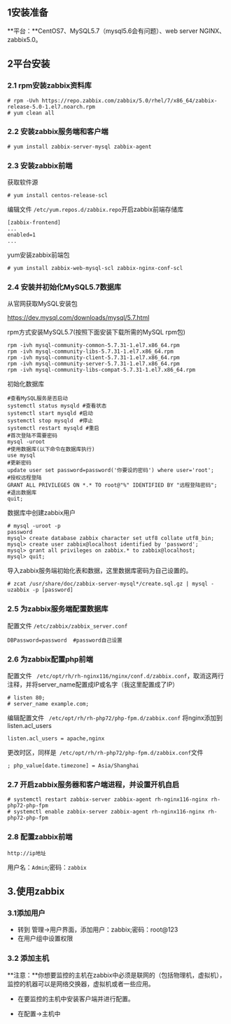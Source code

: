 ## 1安装准备

**平台：**CentOS7、MySQL5.7（mysql5.6会有问题）、web server NGINX、zabbix5.0。

## 2平台安装

### 2.1 rpm安装zabbix资料库

```shell
# rpm -Uvh https://repo.zabbix.com/zabbix/5.0/rhel/7/x86_64/zabbix-release-5.0-1.el7.noarch.rpm
# yum clean all
```

### 2.2 安装zabbix服务端和客户端

```shell
# yum install zabbix-server-mysql zabbix-agent
```

### 2.3 安装zabbix前端

获取软件源

```shell
# yum install centos-release-scl
```

编辑文件 `/etc/yum.repos.d/zabbix.repo`开启zabbix前端存储库

```shell
[zabbix-frontend]
...
enabled=1
...
```

yum安装zabbix前端包

```shell
# yum install zabbix-web-mysql-scl zabbix-nginx-conf-scl
```

### 2.4 安装并初始化MySQL5.7数据库

从官网获取MySQL安装包

https://dev.mysql.com/downloads/mysql/5.7.html

rpm方式安装MySQL5.7(按照下面安装下载所需的MySQL rpm包)

```shell
rpm -ivh mysql-community-common-5.7.31-1.el7.x86_64.rpm 
rpm -ivh mysql-community-libs-5.7.31-1.el7.x86_64.rpm 
rpm -ivh mysql-community-client-5.7.31-1.el7.x86_64.rpm 
rpm -ivh mysql-community-server-5.7.31-1.el7.x86_64.rpm 
rpm -ivh mysql-community-libs-compat-5.7.31-1.el7.x86_64.rpm
```

初始化数据库

```shell
#查看MySQL服务是否启动
systemctl status mysqld #查看状态
systemctl start mysqld #启动
systemctl stop mysqld  #停止
systemctl restart mysqld #重启
#首次登陆不需要密码
mysql -uroot 
#使用数据库(以下命令在数据库执行)
use mysql
#更新密码
update user set password=password('你要设的密码') where user='root';
#授权远程登陆
GRANT ALL PRIVILEGES ON *.* TO root@"%" IDENTIFIED BY "远程登陆密码";　
#退出数据库
quit;
```

数据库中创建zabbix用户

```
# mysql -uroot -p
password
mysql> create database zabbix character set utf8 collate utf8_bin;
mysql> create user zabbix@localhost identified by 'password';
mysql> grant all privileges on zabbix.* to zabbix@localhost;
mysql> quit;
```

导入zabbix服务端初始化表和数据，这里数据库密码为自己设置的。

```shell
# zcat /usr/share/doc/zabbix-server-mysql*/create.sql.gz | mysql -uzabbix -p [password]
```

### 2.5 为zabbix服务端配置数据库

配置文件 `/etc/zabbix/zabbix_server.conf`

```
DBPassword=password  #password自己设置
```

### 2.6 为zabbix配置php前端

配置文件 ` /etc/opt/rh/rh-nginx116/nginx/conf.d/zabbix.conf`，取消这两行注释，并将server_name配置成IP或名字（我这里配置成了IP）

```
# listen 80;
# server_name example.com;
```

编辑配置文件 ` /etc/opt/rh/rh-php72/php-fpm.d/zabbix.conf` 将nginx添加到listen.acl_users

```
listen.acl_users = apache,nginx
```

更改时区，同样是` /etc/opt/rh/rh-php72/php-fpm.d/zabbix.conf`文件

```
; php_value[date.timezone] = Asia/Shanghai
```

### 2.7 开启zabbix服务器和客户端进程，并设置开机自启

```shell
# systemctl restart zabbix-server zabbix-agent rh-nginx116-nginx rh-php72-php-fpm
# systemctl enable zabbix-server zabbix-agent rh-nginx116-nginx rh-php72-php-fpm
```

### 2.8 配置zabbix前端

```
http://ip地址
```

用户名：`Admin`;密码：`zabbix`

## 3.使用zabbix

### 3.1添加用户

- 转到 管理->用户界面，添加用户：zabbix;密码：root@123
- 在用户组中设置权限

### 3.2 添加主机

**注意：**你想要监控的主机在zabbix中必须是联网的（包括物理机，虚拟机），监控的机器可以是网络交换器，虚拟机或者一些应用。

- 在要监控的主机中安装客户端并进行配置。

- 在配置->主机中


